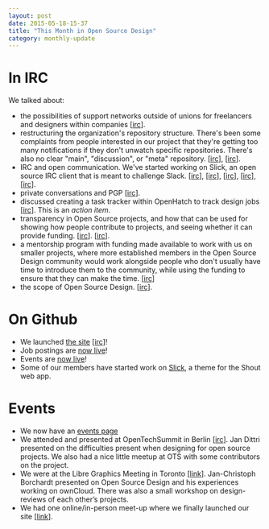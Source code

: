 ```yaml
---
layout: post
date: 2015-05-18-15-37
title: "This Month in Open Source Design"
category: monthly-update
---
```


# In IRC

We talked about:

*  the possibilities of support networks outside of unions for freelancers and designers within companies [[irc](https://botbot.me/freenode/opensourcedesign/2015-03-31/?msg=35476059&page=1)].
*  restructuring the organization's repository structure. There's been some  complaints from people interested in our project that they're getting  too many notifications if they don't unwatch specific repositories. There's also no clear "main", "discussion", or "meta" repository.  [[irc](https://botbot.me/freenode/opensourcedesign/msg/35671041/)], [[irc](https://botbot.me/freenode/opensourcedesign/msg/36846008/)].
* IRC and open communication. We've started working on Slick, an open source IRC client that is meant to challenge Slack. [[irc](https://botbot.me/freenode/opensourcedesign/msg/36295623/)], [[irc](https://botbot.me/freenode/opensourcedesign/msg/36965248/)], [[irc](https://botbot.me/freenode/opensourcedesign/msg/37593318/)], [[irc](https://botbot.me/freenode/opensourcedesign/msg/37962924/)], [[irc](https://botbot.me/freenode/opensourcedesign/msg/38857846/)].
* private conversations and PGP [[irc](https://botbot.me/freenode/opensourcedesign/msg/37035720/)].
* discussed creating a task tracker within OpenHatch to track design jobs [[irc](https://botbot.me/freenode/opensourcedesign/msg/37600648/)]. This is an *action item*.
* transparency in Open Source projects, and how that can be used for showing how people contribute to projects, and seeing whether it can provide funding. [[irc](https://botbot.me/freenode/opensourcedesign/msg/37874818/)]. [[irc](https://botbot.me/freenode/opensourcedesign/msg/38791381/)].
* a mentorship program with funding made available to work with us on smaller projects, where more established members in the Open Source Design community would work alongside people who don't usually have time to introduce them to the community, while using the funding to ensure that they can make the time. [[irc](https://botbot.me/freenode/opensourcedesign/msg/38794543/)]
* the scope of Open Source Design. [[irc](https://botbot.me/freenode/opensourcedesign/msg/38943677/)].


# On Github

* We launched [the site](http://opensourcedesign.net/) [[irc](https://botbot.me/freenode/opensourcedesign/msg/37529727/)]!
* Job postings are [now live](http://opensourcedesign.net/jobs)!
* Events are [now live](http://opensourcedesign.net/events)!
* Some of our members have started work on [Slick](https://github.com/opensourcedesign/slick), a theme for the Shout web app.

# Events

* We now have an [events page](http://opensourcedesign.net/events/)
* We attended and presented at OpenTechSummit in Berlin [[irc](https://botbot.me/freenode/opensourcedesign/msg/37270321/)]. Jan Dittri presented on the difficulties present when designing for open source projects. We also had a nice little meetup at OTS with some   contributors on the project.
* We were at the Libre Graphics Meeting in Toronto [[link](http://libregraphicsmeeting.org/)].  Jan-Christoph Borchardt presented on Open Source Design and his experiences working on ownCloud. There was also a small workshop on design-reviews of each other’s projects.
* We had one online/in-person meet-up where we finally launched our site [[link](https://github.com/opensourcedesign/events/blob/master/2015-04-25-designs-and-hacks.md)].

